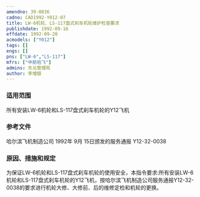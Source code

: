 ```yaml
---
amendno: 39-0836  
cadno: CAD1992-Y012-07  
title: LW-6机轮、LS-117盘式刹车机轮维护检查要求  
publishdate: 1992-09-16  
effdate: 1992-09-20  
acmodels: ["Y012"]  
tags: []  
engs: []  
pns: ["LW-6","LS-117"]  
mfrs: ["中航哈飞"]  
admins: 东北管理局  
author: 李增银  
---
```

  
### 适用范围  
所有安装LW-6机轮和LS-117盘式刹车机轮的Y12飞机  
  
<!--more-->  
### 参考文件  
  哈尔滨飞机制造公司 1992年 9月 15日颁发的服务通报 Y12-32-0038  
  
### 原因、措施和规定  

  为保证LW-6机轮和LS-117盘式刹车机轮的使用安全，本指令要求:所有安装LW-6机轮和LS-117盘式刹车机轮的Y12飞机，按哈尔滨飞机制造公司服务通报Y12-32-0038的要求进行机轮大修、大修前、后的维修定检和机轮的更换。  
